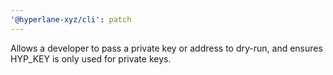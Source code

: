 ```yaml
---
'@hyperlane-xyz/cli': patch
---
```


Allows a developer to pass a private key or address to dry-run, and ensures HYP_KEY is only used for private keys.
